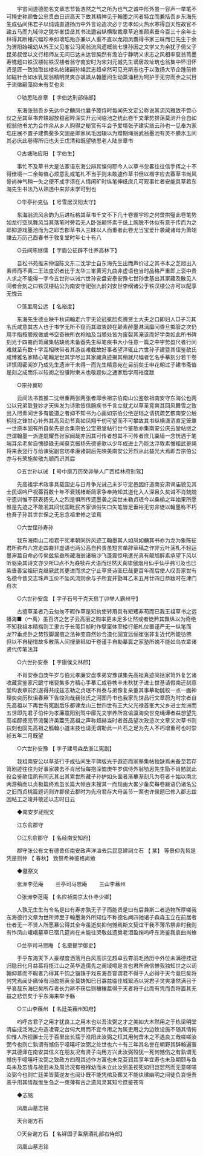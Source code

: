 <!-- { "loadSidebar": true } -->
　　宇宙间道德勋名文章志节皆浩然之气之所为也气之诚中形外虽一容声一举笔不可掩史称颜鲁公忠贯白日识高天下故其精神见于翰墨之间者特立而兼括吾乡东海先生成弘间伟君子以纯诚直道扬历中外言论造次必于忠孝如火热水寒得自天性故官不踰五马而九域仰之犹华峯岱岳其书法遒宕纵横取裁章草追峯颠素垂今百三十余年士林得其断楮尺幅珍奉如瓌珤殆亦兼以人重不直以龙翔凤翥得书家三昧而巳先生于余为渭阳始祖幼从外王父见峯公习闻翁流风遗概翁七世孙因之文学又为余犹子倩父子昆弟叔侄以文行相师友无问已达未达皆肫然有澹泊宁静明义求志之风相率裒翁笥墨寿镌题曰铁汉楼帖铁汉楼者翁守南安时为宋刘元城先生谪居故址筑也翁集中怀旧怀贤是匪一致独取兹楼名帖诸嗣孙绳武志趋卓然可见充斯志也于以激扬大节企踵前修如磁针合如水乳契翁精明灵爽亦飒飒从翰墨问生动蒸涌相为呵护于无穷而余之拭目于流徽嗣藻抑未有艾也夫 

　　○劬思陆彦章 【 字伯达刑部侍郎】 

　　东海张翁吾乡先达中之麟凤也曩予膝侍时每闻先文定公称说其流风雅致不啻心仪之至其草书奔轶超放稳密粹深实开云间临池之统此卷千文茟势排荡莫测开合自如视翁他书尤为合作余从乡人购得之秘赏有年会予爱壻张子建实翁云孙也一见奉为家珤庄展不置子建儁斐多文固是卿家凤毛因辍以为赠期绳翁武翁墨池有灵不腆氷玉间其必庆此卷得所归也夫壬戊清和既望劬思老人陆彦章书 

　　○古塘陆应阳 【 字伯生】 

　　事忙不及草书大是法家语东海公辩其悞何耶今人以草书忽畧往往信手挥之十不得佳境一二余每值心烦意乱或笔札不当手则未敢遽作草书但以楷字应去葢草书尚风骨尚神气稍一失之便不成字须在人情闲旷时纵笔伸纸庶几可观事忙者安能具草若东海先生书法乃从熟透中来非末学可到也 

　　○华亭孙克弘 【 号雪居汉阳太守】 

　　东海翁流风余韵为后进标格其草书千文不下几十卷寰宇珍之何啻拱璧此卷笔势如龙行空凤舞风当其落笔时旁若无人卧张颠怀素于纸上腕脱不休似有意于传而为之耶抑游戏墨池而为之耶吾郡草书入三昧以人而重者此卷尤当宝爱什袭藏诸母为萧翊赚去万历己酉春书于敦复堂时年七十有八 

　　○云间陈继儒 【 字眉公征辟不仕养高林下】 

　　吾松书苑推宋仲温陈文东二沈学士自东海先生出而声价过之其书本之芝旭出入素师而不离二王法度识者比于太华三峯黄河九曲非虚语也当时品格严重即上衮中贵人求之不能得一字今五世孙以诫六世孙安盘安泰安豫七世孙世基出其家藏及散见人间者合刻之曰铁汉楼帖公为南安守祀张九龄刘安世李纲诸公于铁汉楼公亦可以配享无愧云 

　　○藻里周公远 【 名裕度】 

　　东海先生德业映千秋词翰走六宇无论冠冕脍炙腾贤士大夫之口即妇人□子习其名氏咸意其古人也于书学无所不窥而其取衷顾在颠素醉墨淋漓靡间昏旦掷管之次仍用手指按膝规做或书空奋袂所衣袍袖及当膝处皆为废裂其淹该而好学类如此所书碑刻光于四裔而笥藏集帖缺焉未备葢先生纵笔疾书大小任意一篇之中字势盈尺者行间难就至有数十字互相映带者其游丝难截故好事者望洋辄止六世孙子建暨其侄鉴欹氏咸博雅名家精心笔翰足世其学尽出其家藏真迹揭其稍就尺幅者乞名手摹刻分若干卷详慎周密阅岁乃成先生遗渖干未得一而先生精意宛在目前矣壬申花朝过子建书斋值是刻之成而乐以较阅之役骥附柬未也敬题似之通家后学周裕度跋 

　　○宗孙翼轸 

　　云间法书首推二沈继重两张两张者即余祖宗伯南山公鉴欹祖南安守东海公也两公以兄弟联登妙才天纵发为诗歌皆信腕疾书千言立就尤以草圣竞爽其回风舞雪之致出入旭素间世多有能道之者抑不知书为心画如宗伯公绝逆珰之请抗疏乞骸南安公触柄铨之锋甘心补外其高风劲节真如凤翔千仞可望而不可攀故其书纵横潇洒直足笼罩一世原本固有所自矣先是余集宗伯公宝恩堂帖行世今鉴欹亦集南安公庆云堂帖继之岂谓翰墨一派遂焜耀吾张家阀哉亦因其可传者想其不可传者庶几羹墙一念恍遇于笔端耳余老矣自愧碌碌无闻莫克振扬先德鉴欹以少年成进士乃能汰浮敦素惟祖武是绳将来表竖行与给谏宪副宫坊孝廉诸嗣后先映美南安公芳烈从此益光大焉即吾宗伯公亦与有荣施矣敬九顿而识其后 

　　○五世孙以诫 【 号中廓万历癸卯举人广西桂林府别驾】 

　　先高祖学术政事具载国史与日月争光诫己未岁守定邑因纡道南安肃谒庙貌见其士民讴吟尸祝葢百数十年不衰残楮断简家争奉持知其道化入人深且久矣诫不肖兢兢守遗训惟不获表扬先人之烈是惧所传遗墨袭之奕世未勒贞珉今以桑榆之年始果所愿惟是先迹之不敢冺其间忧国毗民齐家训俗矢口矢笔皆足垂裕无穷非徒以翰墨称不朽也吾子孙其世世保之无忘念祖聿修之谊焉 

　　○六世侄孙寿孙 

　　我东海南山二祖君于宪孝朝同厉风迹工翰墨其人如凤如麟其书亦为龙为象陈征君所称布六宫走四裔非虚语也两公高自矜贵虽短言单辞草稿之作非云叶荡札不轻运墨渖葢自命必传矣兹紫垂所藏海翁诸稿沙飞蓬震惊电遣光真有颠旭醉素承望下风以听驱染其诗文亦少所□点不为猋犊卉犬语而烂然天真啸傲烟月仙乎仙乎弗可及也巳紫垂善宝祖研克继厥武其更进而求之宁止草贤诗圣巳哉更百年而后使人叹吾家世有名德今昔交志珠声玉价不坠风流则余与子所宜并勖耳乙未五月廿四日恭跋时在津门舟次 

　　○六世孙安盘 【 字子石号干克天启丁卯举人霸州守】 

　　古擅草圣者乃云匆匆不暇作草是知执使转用具有矩矱非苟而巳我王祖草书之远播海■〈宀禹〉虽百济之乞子云高丽之购率更未足多让然或者徒矜其飘纵以为奇绝不知我祖本精楷则工隶古于长笺巨帧时作擘窠体至矮行细札位置谨严无一纵笔而龙??垂虎卧之势钗脚漏痕之法神变自然妙合造化固宜远俪崔张非复近代所能彷佛但以不自秘惜故多散落人间搜录秪如干卷谨手自勒摹寘之家塾所媿不能如乌衣辈诸贤代传笔法耳 

　　○六世孙安泰 【 字康侯文林郎】 

　　不肖安泰自庚午岁与伯兄孝廉安盘季弟安豫谋集先高祖真迹简括家笥外复乞诸收藏赏鉴家尺蹏寸楮裒集多方精心手摹汇成卷帙辛未秋犹子进士世基请假南还刻意堂构表章前烈遂得共成兹志勒之贞珉不肖泰与弟豫复亲董其事摹勒雠校一点一画神理奕奕历秋徂春厥下告竣洵哉我张氏之河图丹书也我家先世品行文章蔚为时宗者自先高祖以下再世有宪副后乐都谏龙山三世四世有王大父光禄首峯大父乡进士龙洲而五世即先君子伯仲为孝廉震阳别驾中廓先文学养所宫谕瀛海奕世克绳谭者益想望先高祖醇德亮节流馨济美葢先高祖之声称烜赫当时者首品望次政迹次文章又次草书则兹刻也固先高祖之觚翰小道末技也请无谓勒此一片石之足为先人不朽增重可也时崇祯五年二月既望 

　　○六世孙安豫 【 字子建号森岳浙江宪副】 

　　我祖南安公以草圣行于成弘间生平碑版光于遐迩而家塾集帖独缺焉未备至若存笥剧迹往往为好事家袭去不肖居恒每抱深恤庚午岁偶侍外翁劬思先生勖不肖勉就此役会鉴欹侄夙有同志其出其累世所藏子孙护如头面者渐摹渐刻凡为卷者十始以南北两游稿而以贞极篇终焉虽长篇大帧百未搜其一而规画大畧少备矣每卷跋语仍诸名公之旧而贞桃篇题词则许郡侯去郡时为先府君存大母苦节一案也许侯题巳修入郡志兹因帖工之竣并敬述以志时日云 

　　◆南安岁祀祝文 

　　江东俞郡守 

　　○江东俞郡守 【 名经南安知府】 

　　郡守张公有文有德昔任南安政声洋溢去后民思建祠立石 【 某】 等景仰先哲是凭是则仲 【 春秋】 致祭希神鉴格尚飨 

　　◆墓祭文 

　　张洲李范庵 
　　兰亭司马愳庵 
　　三山李蘓州 

　　○张洲李范庵 【 名应祯南京太仆寺少卿】 

　　人孰无生生有令名是曰有寿亦孰无子子而能贤是曰有后兼斯二者造物所厚嗟我东海德行文章为世所师至于翰墨海外所知位不称德名闻四驰诸子森森玉立在前居者仕者无一不贤人所愿慕公得其全今虽逝矣抑何憾焉斯文契谊干我不薄吊祭非时我则有怍凤山峨峨墓草巳宿几筵尚在未能往哭敬兹遗奠老泪盈掬呜呼东海鉴我哀曲尚飨 

　　○兰亭司马愳庵 【 名垔提学御史】 

　　于乎东海天下人豪襟度洒落月白风高识见超卓云霄羽毛扬历中外位未满德挂冠归隐日化月益葢将揽江山之英华造儒先之阃域噫是言也君所自信惟我独知世之以词翰仰慕而不暇者乃得其千钧之锱铢于戏东海吾甞谓君不得于人必得于天今竟巳矣将何凭焉闻讣痛悼有泪盈把黄金莫铸知巳日寡兹临佳城絮酒以哭君子灵爽凄然满目于乎哀哉东海巳矣所存者长力耕不获后则穰穰葢得于天者将于此而有凭而吾将置其无益之悲伤矣于乎东海来举予觞 

　　○三山李蘓州 【 名廷美蘓州知府】 

　　呜呼古君子之用才犹良工之用木也以吾汝弼之才之美如大木然用之于栋梁明堂清庙成泛海之舟造凌霄之台何大用而不宜今用之为属吏用之为边牧设施不随其情俯仰惟人所视置士元于百里出长孺于淮阳此汝弼之枉其用何啻木之不遇良工哉嗟嗟汝弼今也则亡孰谓有憾伤乎噫嘻吁汝弼之处世也六十有三年其名誉在朝野其辞翰遍寰宇其德泽在南安其信义在朋友况有贤子向用方兴此汝弼殁犹一死何憾伤之有孰谓无憾伤乎噫嘻吁汝弼之致政方四周其述作方富也未克芟润其享年宜寿也未及期颐与鱼鸟未及忘情与故旧未及周洽况有襁褓幼而未立此汝弼虽视死如归岂恝然而无意嗟嗟汝弼今也则亡廷美皆莫逆友也闻讣既不能凭棺及葬又不能纨绋幽明之间徒负哀悒吾恶乎用其情哉惟生刍之一朿薄有古之遗风灵其知兮庶鉴苍穹 

　　◆志铭 

　　凤凰山墓志铭 

　　天台谢方石 

　　○天台谢方石 【 名铎国子监祭酒礼部右侍郎】 

　　凤凰山墓志铭 

